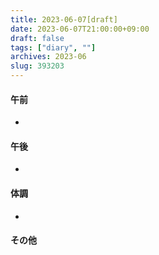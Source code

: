 ```yaml
---
title: 2023-06-07[draft]
date: 2023-06-07T21:00:00+09:00
draft: false
tags: ["diary", ""]
archives: 2023-06
slug: 393203
---
```

#### 午前
- 
#### 午後
- 
#### 体調
- 
#### その他